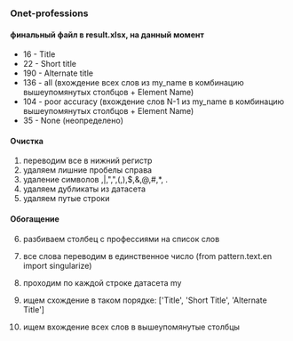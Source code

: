 ### Onet-professions

#### финальный файл в result.xlsx, на данный момент 
- 16 - Title
- 22 - Short title
- 190 - Alternate title
- 136 - all (вхождение всех слов из my_name в комбинацию вышеупомянутых столбцов + Element Name)
- 104 - poor accuracy (вхождение слов N-1 из my_name в комбинацию вышеупомянутых столбцов + Element Name)
- 35 - None (неопределено)

#### Очистка

1. переводим все в нижний регистр
2. удаляем лишние пробелы справа
3. удаление символов \,|,",",(,),$,&,@,#,*, .
4. удаляем дубликаты из датасета
5. удаляем путые строки

#### Обогащение

6. разбиваем столбец с профессиями на список слов
7. все слова переводим в единственное число (from pattern.text.en import singularize)


8. проходим по каждой строке датасета my
9. ищем схождение в таком порядке: ['Title', 'Short Title', 'Alternate Title']
10. ищем вхождение всех слов в вышеупомянутые столбцы
